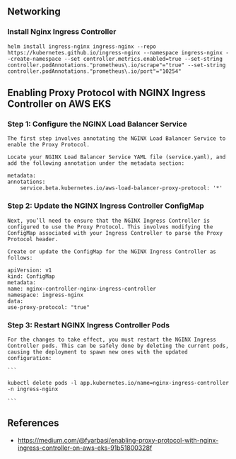 ## Networking

### Install Nginx Ingress Controller

```
helm install ingress-nginx ingress-nginx --repo https://kubernetes.github.io/ingress-nginx --namespace ingress-nginx --create-namespace --set controller.metrics.enabled=true --set-string controller.podAnnotations."prometheus\.io/scrape"="true" --set-string controller.podAnnotations."prometheus\.io/port"="10254"

```

## Enabling Proxy Protocol with NGINX Ingress Controller on AWS EKS

### Step 1: Configure the NGINX Load Balancer Service

    The first step involves annotating the NGINX Load Balancer Service to enable the Proxy Protocol.

    Locate your NGINX Load Balancer Service YAML file (service.yaml), and add the following annotation under the metadata section:

    metadata:
    annotations:
        service.beta.kubernetes.io/aws-load-balancer-proxy-protocol: '*'

### Step 2: Update the NGINX Ingress Controller ConfigMap

    Next, you’ll need to ensure that the NGINX Ingress Controller is configured to use the Proxy Protocol. This involves modifying the ConfigMap associated with your Ingress Controller to parse the Proxy Protocol header.

    Create or update the ConfigMap for the NGINX Ingress Controller as follows:

    apiVersion: v1
    kind: ConfigMap
    metadata:
    name: nginx-controller-nginx-ingress-controller
    namespace: ingress-nginx
    data:
    use-proxy-protocol: "true"

### Step 3: Restart NGINX Ingress Controller Pods

    For the changes to take effect, you must restart the NGINX Ingress Controller pods. This can be safely done by deleting the current pods, causing the deployment to spawn new ones with the updated configuration:

    ```

    kubectl delete pods -l app.kubernetes.io/name=nginx-ingress-controller -n ingress-nginx

    ```

## References
- https://medium.com/@fyarbasi/enabling-proxy-protocol-with-nginx-ingress-controller-on-aws-eks-91b51800328f


